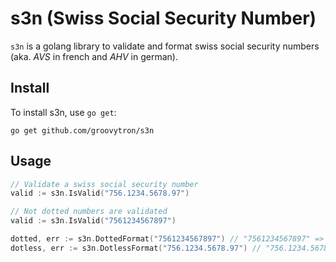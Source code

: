 # s3n (Swiss Social Security Number)

`s3n` is a  golang library to validate and format swiss social security numbers (aka. *AVS* in french and *AHV* in german).

## Install

To install s3n, use `go get`:

```
go get github.com/groovytron/s3n
```

## Usage

```go
// Validate a swiss social security number
valid := s3n.IsValid("756.1234.5678.97")

// Not dotted numbers are validated
valid := s3n.IsValid("7561234567897")

dotted, err := s3n.DottedFormat("7561234567897") // "7561234567897" => "756.1234.5678.97"
dotless, err := s3n.DotlessFormat("756.1234.5678.97") // "756.1234.5678.97" => "7561234567897"
```
